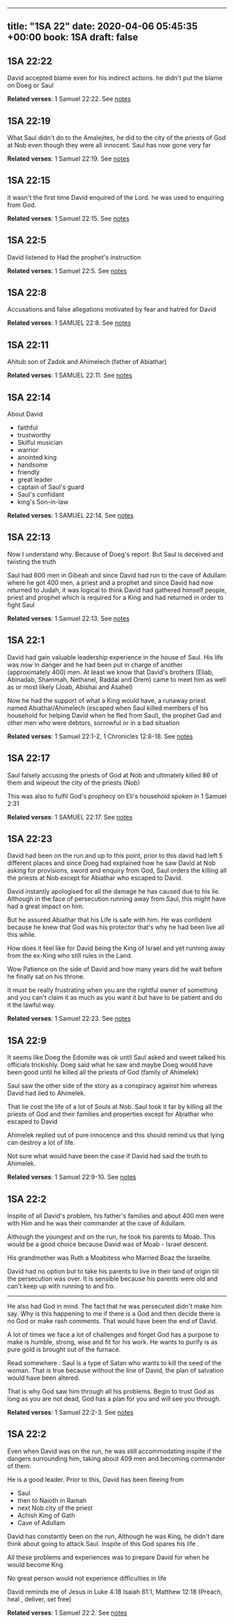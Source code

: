 
---
title: "1SA 22"
date: 2020-04-06 05:45:35 +00:00
book: 1SA
draft: false
---

## 1SA 22:22

David accepted blame even for his indirect actions.  he didn't put the blame on Doeg or Saul

**Related verses**: 1 Samuel 22:22. See [notes](https://my.bible.com/notes/3401546449099153836)


## 1SA 22:19

What Saul didn't do to the Amalejites, he did to the city of the priests of God at Nob even though they were all innocent. Saul has now gone very far

**Related verses**: 1 Samuel 22:19. See [notes](https://my.bible.com/notes/3401545884118016417)


## 1SA 22:15

it wasn't the first time David enquired of the Lord. he was used to enquiring from God.

**Related verses**: 1 Samuel 22:15. See [notes](https://my.bible.com/notes/3401544269344530821)


## 1SA 22:5

David listened to Had the prophet's instruction

**Related verses**: 1 Samuel 22:5. See [notes](https://my.bible.com/notes/3401540492449276268)


## 1SA 22:8

Accusations and false allegations motivated by fear and hatred for David

**Related verses**: 1 SAMUEL 22:8. See [notes](https://my.bible.com/notes/2635501977018818855)


## 1SA 22:11

Ahitub son of Zadok and Ahimelech (father of Abiathar)

**Related verses**: 1 SAMUEL 22:11. See [notes](https://my.bible.com/notes/2634829497119794171)


## 1SA 22:14

About David
- faithful
- trustworthy 
- Skilful musician 
- warrior 
- anointed king
- handsome 
- friendly
- great leader
- captain of Saul's guard
- Saul's confidant
- king's Son-in-law

**Related verses**: 1 SAMUEL 22:14. See [notes](https://my.bible.com/notes/2634822266567517163)


## 1SA 22:13

Now I understand why. Because of Doeg's report. But Saul is deceived and twisting the truth

Saul had 600 men in Gibeah and since David had run to the cave of Adullam where he got 400 men, a priest and a prophet and since David had now returned to Judah, it was logical to think David had gathered himself people, priest and prophet which is required for a King and had returned in order to fight Saul

**Related verses**: 1 Samuel 22:13. See [notes](https://my.bible.com/notes/2634818454305891296)


## 1SA 22:1

David had gain valuable leadership experience in the house of Saul. His life was now in danger and he had been put in charge of another (approximately 400) men. At least we know that David's brothers (Eliab, Abinadab, Shammah, Nethanel, Raddai and Orem) came to meet him as well as or most likely (Joab, Abishai and Asahel) 

Now he had the support of what a King would have, a runaway priest named Abiathar/Ahimelech (escaped when Saul killed members of his household for helping David when he fled from Saul), the prophet Gad and other men who were debtors, sorrowful or in a bad situation

**Related verses**: 1 Samuel 22:1-2, 1 Chronicles 12:8-18. See [notes](https://my.bible.com/notes/2634813251003343828)


## 1SA 22:17

Saul falsely accusing the priests of God at Nob and ultimately killed 86 of them and wipeout the city of the priests (Nob)

This was also to fulfil God's prophecy on Eli's household spoken in 1 Samuel 2:31

**Related verses**: 1 SAMUEL 22:17. See [notes](https://my.bible.com/notes/2634805069526852559)


## 1SA 22:23

David had been on the run and up to this point, prior to this david had left 5  different places and since Doeg had explained how he saw David at Nob asking for provisions, sword and enquiry from God, Saul orders the killing all the priests at Nob except for Abiathar who escaped to David.

David instantly apologised for all the damage he has caused due to his lie. Although in the face of persecution running away from Saul, this might have had a great impact on him.

But he assured Abiathar that his 
Life is safe with him. He was confident because he knew that God was his protector that's why he had been live all this while.

How does it feel like for David being the King of Israel and yet running away from the ex-King who still rules in the Land. 

Wow Patience on the side of David and how many years did he wait before he finally sat on his throne.

It must be really frustrating when you are the rightful owner of something and you can't claim it as much as you want it but have to be patient and do it the lawful way.

**Related verses**: 1 Samuel 22:23. See [notes](https://my.bible.com/notes/2279704867105399786)


## 1SA 22:9

It seems like Doeg the Edomite was ok until Saul asked and sweet talked his officials trickishly. Doeg said what he saw and maybe Doeg would have been good until he killed all the priests of God (family of Ahimelek)

Saul saw the other side of the story as a conspiracy against him whereas David had lied to Ahimelek.

That lie cost the life of a lot of Souls at Nob. Saul took it far by killing all the priests of God and their families and properties except for Abiathar who escaped to David

Ahimelek replied out of pure innocence and this should remind us that lying can destroy a lot of life.

Not sure what would have been the case if David had said the truth to Ahimelek.

**Related verses**: 1 Samuel 22:9-10. See [notes](https://my.bible.com/notes/2279690371037127614)


## 1SA 22:2

Inspite of all David's problem, his father's families and about 400 men were with Him and he was their commander at the cave of Adullam.

Although the youngest and on the run, he took his parents to Moab. This would be a good choice because David was of Moab - Israel descent.

His grandmother was Ruth a Moabitess who Married Boaz the Israelite.

David had no option but to take his parents to live in their land of origin till the persecution was over. It is sensible because his parents were old and can't keep up with running to and fro.

-------
He also had God in mind. The fact that he was persecuted didn't make him say. Why is this happening to me if there is a God and then decide there is no God or make rash comments. That would have been the end of David.

A lot of times we face a lot of challenges and forget God has a purpose to make is humble, strong, wise and fit for his work. He wants to purify is as pure gold is brought out of the furnace.

Read somewhere : Saul is a type of Satan who wants to kill the seed of the woman. That is true because without the line of David, the plan of salvation would have been altered. 

That is why God saw him through all his problems. Begin to trust God as long as you are not dead, God has a plan for you and will see you through.


**Related verses**: 1 Samuel 22:2-3. See [notes](https://my.bible.com/notes/2278977019826659678)


## 1SA 22:2

Even when David was on the run, he was still accommodating inspite if the dangers surrounding him, taking about 409 men and becoming commander of them. 

He is a good leader.
Prior to this, David has been fleeing from

- Saul 
- then to Naioth in Ramah
- next Nob city of the priest 
- Achish King of Gath
- Cave of Adullam

David has constantly been on the run, Although he was King, he didn't dare think about going to attack Saul. Inspite of this God spares his life .

All these problems and experiences was to prepare David for when he would become Kng.

No great person would not experience difficulties in life 

David reminds me of Jesus  in Luke 4:18 Isaiah 61:1,  Matthew 12:18 (Preach, heal , deliver, set free)

**Related verses**: 1 Samuel 22:2. See [notes](https://my.bible.com/notes/2278969837232054612)

